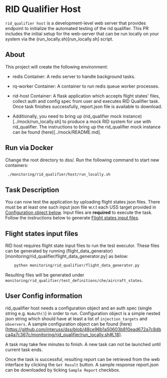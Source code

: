 # RID Qualifier Host

`rid_qualifier host` is a development-level web server that provides endpoint to initialize the automated testing of the rid qualifier. 
This PR includes the initial setup for the web-server that can be run locally on your system via the (run_locally.sh)[run_locally.sh] script. 

## About

This project will create the following environment:

* redis Container: A redis server to handle background tasks.

* rq-worker Container: A container to run redis queue worker processes.

* rid-host Container: A flask application which accepts flight states' files, collect auth and config spec from user and executes RID Qualifier task. Once task finishes successfully, report.json file is available to download.

* Additionally, you need to bring up (rid_qualifier mock instance)[../mock/run_locally.sh] to produce a mock RID system for use with rid_qualifier. The instructions to bring up the rid_qualifier mock instance can be found (here)[../mock/README.md].

## Run via Docker

Change the root directory to dss/. Run the following command to start new containers:

```bash
 ./monitoring/rid_qualifier/host/run_locally.sh
```

## Task Description

You can now test the application by uploading flight states json files. There must be at least one such input json file w.r.t each USS target provided in [Configuration object below](#user-config-information).
Input files are **required** to execute the task. Follow the instructions below to generate [Flight states input files](#flight-states-input-files). 

## Flight states input files

RID host requires flight state input files to run the test executor. These files can be generated by running (flight_data_generator)[monitoring/rid_qualifier/flight_data_generator.py] as below:

```bash
    python monitoring/rid_qualifier/flight_data_generator.py
```

Resulting files will be generated under `monitoring/rid_qualifier/test_definitions/che/aircraft_states`.

## User Config information

rid_qualifier host needs a configuration object and an auth spec (single string e.g. `NoAuth()`) in order to run. Configuration object is a simple nested json string which should have at least a list of `injection_targets` and `observers`. A sample configuration object can be found (here)[https://github.com/interuss/dss/blob/48ce96b1a50603b810ead672a7c8dbca4a7c367c/monitoring/rid_qualifier/run_locally.sh#L18].

A task may take few minutes to finish. A new task can not be launched until current task ends.

Once the task is successful, resulting report can be retrieved from the web interface by clicking the `Get Result` button. A sample response report.json can be downloaded by ticking `Sample Report` checkbox.

